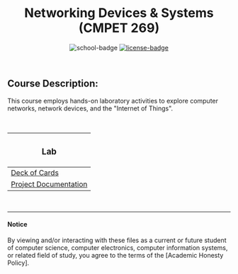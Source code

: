 <div align="center">

# Networking Devices & Systems (CMPET 269)

![school-badge]
[![license-badge]][LICENSE]

</div>

<!-- badge info -->
[school-badge]:https://img.shields.io/badge/MJC-CSci%20270-silver?labelColor=royalblue&style=for-the-badge
[license-badge]:https://img.shields.io/github/license/parasiticfrisk/cmpet269?color=informational&&style=for-the-badge
[LICENSE]:LICENSE "MIT License"

<br>

## Course Description:
This course employs hands-on laboratory activities to explore computer networks, network devices, and the "Internet of Things".

<br>

| <h3 align="center">Lab</h3> |
| :-------------------------- |
| [Deck of Cards]             |
| [Project Documentation]     |

<!-- lab quick links -->
[Deck of Cards]:labs/lab01
[Project Documentation]:labs/lab02

<br>

---
#### Notice
By viewing and/or interacting with these files as a current or future student of computer science, computer electronics, computer information systems, or related field of study, you agree to the terms of the [Academic Honesty Policy].

[Academic Honestly Policy]:AcademicHonestyPolicy